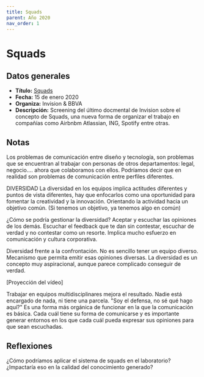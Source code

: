 ```yaml
---
title: Squads
parent: Año 2020
nav_order: 1
---
```


# Squads

## Datos generales
* **Título:** [Squads](https://invisionapp.swoogo.com/squads_bbva/422585)
* **Fecha:** 15 de enero 2020
* **Organiza:** Invision & BBVA
* **Descripción:** Screening del último docmental de Invision sobre el concepto de Squads, una nueva forma de organizar el trabajo en compañías como Airbnbm Atlassian, ING, Spotify entre otras.

## Notas
Los problemas de comunicación entre diseño y tecnología, son problemas que se encuentran al trabajar con personas de otros departamentos: legal, negocio.... ahora que colaboramos con ellos. Podríamos decir que en realidad son problemas de comunicación entre perfiles diferentes.

DIVERSIDAD
La diversidad en los equipos implica actitudes diferentes y puntos de vista diferentes, hay que enfocarlos como una oportunidad para fomentar la creatividad y la innovación. Orientando la actividad hacia un objetivo común. (Si tenemos un objetivo, ya tenemos algo en común)

¿Cómo se podría gestionar la diversidad? Aceptar y escuchar las opiniones de los demás. Escuchar el feedback que te dan sin contestar, escuchar de verdad y no  contestar como un resorte. Implica mucho esfuerzo en comunicación y cultura corporativa.

Diversidad frente a la confrontación. No es sencillo tener un equipo diverso. Mecanismo que permita emitir esas opiniones diversas. La diversidad es un concepto muy aspiracional, aunque parece complicado conseguir de verdad.

[Proyección del vídeo]

Trabajar en equipos multidisciplinares mejora el resultado. Nadie está encargado de nada, ni tiene una parcela. "Soy el defensa, no sé qué hago aquí?" Es una forma más orgánica de funcionar en la que la comunicación es básica. Cada cuál tiene su forma de comunicarse y es importante generar entornos en los que cada cuál pueda expresar sus opiniones para que sean escuchadas.

## Reflexiones
¿Cómo podríamos aplicar el sistema de squads en el laboratorio? ¿Impactaría eso en la calidad del conocimiento generado?
